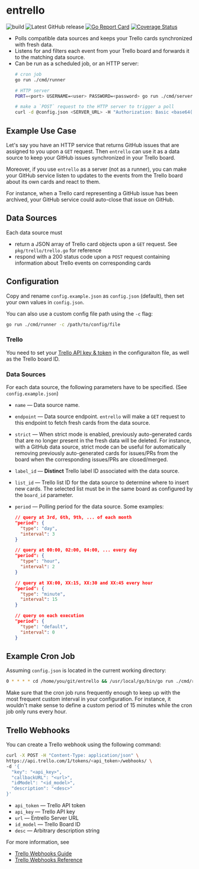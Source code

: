 # entrello
![build](https://github.com/utkuufuk/entrello/workflows/entrello/badge.svg?branch=master)
![Latest GitHub release](https://img.shields.io/github/release/utkuufuk/entrello.svg)
[![Go Report Card](https://goreportcard.com/badge/github.com/utkuufuk/entrello)](https://goreportcard.com/report/github.com/utkuufuk/entrello)
[![Coverage Status](https://coveralls.io/repos/github/utkuufuk/entrello/badge.svg)](https://coveralls.io/github/utkuufuk/entrello)

- Polls compatible data sources and keeps your Trello cards synchronized with fresh data.
- Listens for and filters each event from your Trello board and forwards it to the matching data source.
- Can be run as a scheduled job, or an HTTP server:
    ```sh
    # cron job
    go run ./cmd/runner

    # HTTP server
    PORT=<port> USERNAME=<user> PASSWORD=<password> go run ./cmd/server

    # make a `POST` request to the HTTP server to trigger a poll
    curl -d @config.json <SERVER_URL> -H "Authorization: Basic <base64(<user>:<password>)>"
    ```

## Example Use Case
Let's say you have an HTTP service that returns GitHub issues that are assigned to you upon a `GET` request.
Then `entrello` can use it as a data source to keep your GitHub issues synchronized in your Trello board.

Moreover, if you use `entrello` as a server (not as a runner), you can make your GitHub service listen to updates to the events from the Trello board about its own cards and react to them.

For instance, when a Trello card representing a GitHub issue has been archived, your GitHub service could auto-close that issue on GitHub. 

## Data Sources
Each data source must
- return a JSON array of Trello card objects upon a `GET` request. See `pkg/trello/trello.go` for reference
- respond with a 200 status code upon a `POST` request containing information about Trello events on corresponding cards

## Configuration
Copy and rename `config.example.json` as `config.json` (default), then set your own values in `config.json`.

You can also use a custom config file path using the `-c` flag:
```sh
go run ./cmd/runner -c /path/to/config/file
```

### Trello
You need to set your [Trello API key & token](https://trello.com/app-key) in the configuraiton file, as well as the Trello board ID.

### Data Sources
For each data source, the following parameters have to be specified. (See `config.example.json`)

- `name` &mdash; Data source name.

- `endpoint` &mdash; Data source endpoint. `entrello` will make a `GET` request to this endpoint to fetch fresh cards from the data source.

- `strict` &mdash; When strict mode is enabled, previously auto-generated cards that are no longer present in the fresh data will be deleted. For instance, with a GitHub data source, strict mode can be useful for automatically removing previously auto-generated cards for issues/PRs from the board when the corresponding issues/PRs are closed/merged.

- `label_id` &mdash; **Distinct** Trello label ID associated with the data source.

- `list_id` &mdash; Trello list ID for the data source to determine where to insert new cards. The selected list must be in the same board as configured by the `board_id` parameter.

- `period` &mdash; Polling period for the data source. Some examples:
    ```json
    // query at 3rd, 6th, 9th, ... of each month
    "period": {
      "type": "day",
      "interval": 3
    }

    // query at 00:00, 02:00, 04:00, ... every day
    "period": {
      "type": "hour",
      "interval": 2
    }

    // query at XX:00, XX:15, XX:30 and XX:45 every hour
    "period": {
      "type": "minute",
      "interval": 15
    }

    // query on each execution
    "period": {
      "type": "default",
      "interval": 0
    }
    ```

## Example Cron Job
Assuming `config.json` is located in the current working directory:
``` sh
0 * * * * cd /home/you/git/entrello && /usr/local/go/bin/go run ./cmd/runner
```

Make sure that the cron job runs frequently enough to keep up with the most frequent custom interval in your configuration. For instance, it wouldn't make sense to define a custom period of 15 minutes while the cron job only runs every hour.

## Trello Webhooks
You can create a Trello webhook using the following command:

```sh
curl -X POST -H "Content-Type: application/json" \
https://api.trello.com/1/tokens/<api_token>/webhooks/ \
-d '{
  "key": "<api_key>",
  "callbackURL": "<url>",
  "idModel": "<id_model>",
  "description": "<desc>"
}'
```

* `api_token` &mdash; Trello API token
* `api_key` &mdash; Trello API key
* `url` &mdash; Entrello Server URL
* `id_model` &mdash; Trello Board ID
* `desc` &mdash; Arbitrary description string

For more information, see
* [Trello Webhooks Guide](https://developer.atlassian.com/cloud/trello/guides/rest-api/webhooks/)
* [Trello Webhooks Reference](https://developer.atlassian.com/cloud/trello/rest/#api-group-Webhooks)
